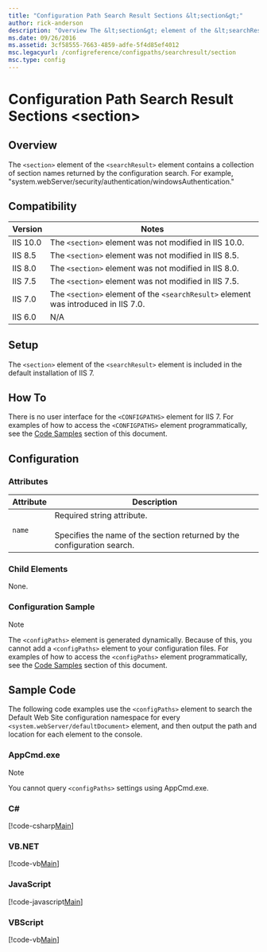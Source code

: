 ```yaml
---
title: "Configuration Path Search Result Sections &lt;section&gt;"
author: rick-anderson
description: "Overview The &lt;section&gt; element of the &lt;searchResult&gt; element contains a collection of section names returned by the configuration search. For exa..."
ms.date: 09/26/2016
ms.assetid: 3cf58555-7663-4859-adfe-5f4d85ef4012
msc.legacyurl: /configreference/configpaths/searchresult/section
msc.type: config
---
```

# Configuration Path Search Result Sections &lt;section&gt;

<a id="001"></a>
## Overview

The `<section>` element of the `<searchResult>` element contains a collection of section names returned by the configuration search. For example, "system.webServer/security/authentication/windowsAuthentication."

<a id="002"></a>
## Compatibility

| Version | Notes |
| --- | --- |
| IIS 10.0 | The `<section>` element was not modified in IIS 10.0. |
| IIS 8.5 | The `<section>` element was not modified in IIS 8.5. |
| IIS 8.0 | The `<section>` element was not modified in IIS 8.0. |
| IIS 7.5 | The `<section>` element was not modified in IIS 7.5. |
| IIS 7.0 | The `<section>` element of the `<searchResult>` element was introduced in IIS 7.0. |
| IIS 6.0 | N/A |

<a id="003"></a>
## Setup

The `<section>` element of the `<searchResult>` element is included in the default installation of IIS 7.

<a id="004"></a>
## How To

There is no user interface for the `<CONFIGPATHS>` element for IIS 7. For examples of how to access the `<CONFIGPATHS>` element programmatically, see the [Code Samples](#006) section of this document.

<a id="005"></a>
## Configuration

### Attributes

| Attribute | Description |
| --- | --- |
| `name` | Required string attribute.<br><br>Specifies the name of the section returned by the configuration search. |

### Child Elements

None.

### Configuration Sample

> [!NOTE]
> The `<configPaths>` element is generated dynamically. Because of this, you cannot add a `<configPaths>` element to your configuration files. For examples of how to access the `<configPaths>` element programmatically, see the [Code Samples](#006) section of this document.

<a id="006"></a>
## Sample Code

The following code examples use the `<configPaths>` element to search the Default Web Site configuration namespace for every `<system.webServer/defaultDocument>` element, and then output the path and location for each element to the console.

### AppCmd.exe

> [!NOTE]
> You cannot query `<configPaths>` settings using AppCmd.exe.

### C\#

[!code-csharp[Main](section/samples/sample1.cs)]

### VB.NET

[!code-vb[Main](section/samples/sample2.vb)]

### JavaScript

[!code-javascript[Main](section/samples/sample3.js)]

### VBScript

[!code-vb[Main](section/samples/sample4.vb)]
